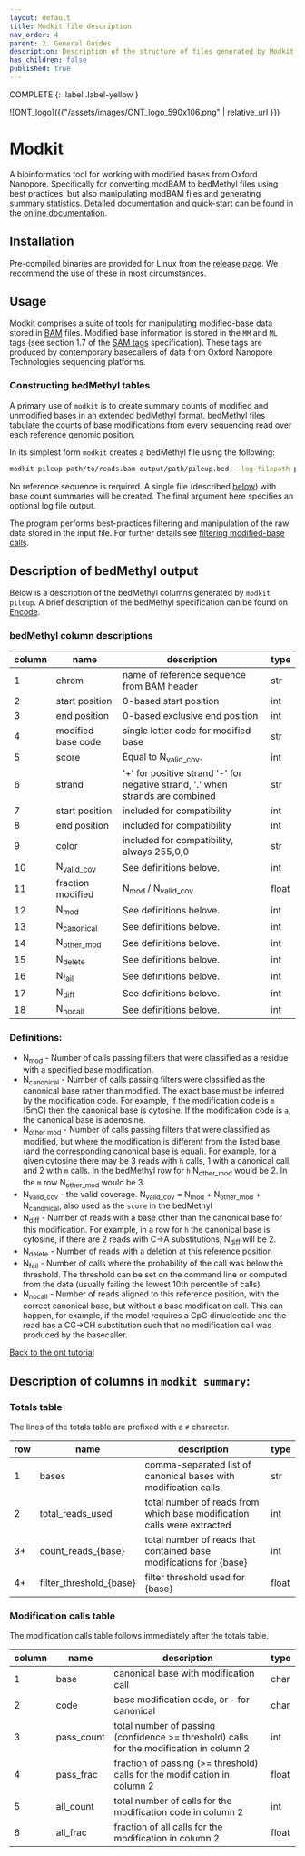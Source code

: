 ```yaml
---
layout: default
title: Modkit file description
nav_order: 4
parent: 2. General Guides
description: Description of the structure of files generated by Modkit
has_children: false
published: true
---
```



COMPLETE
{: .label .label-yellow }

![ONT_logo]({{"/assets/images/ONT_logo_590x106.png" | relative_url }})

# Modkit

A bioinformatics tool for working with modified bases from Oxford Nanopore. Specifically for converting modBAM
to bedMethyl files using best practices, but also manipulating modBAM files and generating summary statistics.
Detailed documentation and quick-start can be found in the [online documentation](https://nanoporetech.github.io/modkit/).

## Installation

Pre-compiled binaries are provided for Linux from the [release page](https://github.com/nanoporetech/modkit/releases). We recommend the use of these in most circumstances.

## Usage

Modkit comprises a suite of tools for manipulating modified-base data stored in [BAM](http://www.htslib.org/) files. Modified base information is stored in the `MM` and `ML` tags (see section 1.7 of the [SAM tags](https://samtools.github.io/hts-specs/SAMtags.pdf) specification). These tags are produced by contemporary basecallers of data from Oxford Nanopore Technologies sequencing platforms.

### Constructing bedMethyl tables

A primary use of `modkit` is to create summary counts of modified and unmodified bases in an extended [bedMethyl](https://www.encodeproject.org/data-standards/wgbs/) format. bedMethyl files tabulate the counts of base modifications from every sequencing read over each reference genomic position.

In its simplest form `modkit` creates a bedMethyl file using the following:

```bash
modkit pileup path/to/reads.bam output/path/pileup.bed --log-filepath pileup.log
```

No reference sequence is required. A single file (described [below](#description-of-bedmethyl-output)) with base count summaries will be created. The final argument here specifies an optional log file output.

The program performs best-practices filtering and manipulation of the raw data stored in the input file. For further details see [filtering modified-base calls](./book/src/filtering.md).

## Description of bedMethyl output

Below is a description of the bedMethyl columns generated by `modkit pileup`. A brief description of the
bedMethyl specification can be found on [Encode](https://www.encodeproject.org/data-standards/wgbs/).

### bedMethyl column descriptions

| column | name                  | description                                                                    | type  |
|--------|-----------------------|--------------------------------------------------------------------------------|-------|
| 1      | chrom                 | name of reference sequence from BAM header                                     | str   |
| 2      | start position        | 0-based start position                                                         | int   |
| 3      | end position          | 0-based exclusive end position                                                 | int   |
| 4      | modified base code    | single letter code for modified base                                           | str   |
| 5      | score                 | Equal to N<sub>valid_cov</sub>.                                                | int   |
| 6      | strand                | '+' for positive strand '-' for negative strand, '.' when strands are combined | str   |
| 7      | start position        | included for compatibility                                                     | int   |
| 8      | end position          | included for compatibility                                                     | int   |
| 9      | color                 | included for compatibility, always 255,0,0                                     | str   |
| 10     | N<sub>valid_cov</sub> | See definitions belove.                                                         | int   |
| 11     | fraction modified     | N<sub>mod</sub> / N<sub>valid_cov</sub>                                        | float |
| 12     | N<sub>mod</sub>       | See definitions belove.                                                         | int   |
| 13     | N<sub>canonical</sub> | See definitions belove.                                                         | int   |
| 14     | N<sub>other_mod</sub> | See definitions belove.                                                         | int   |
| 15     | N<sub>delete</sub>    | See definitions belove.                                                         | int   |
| 16     | N<sub>fail</sub>      | See definitions belove.                                                         | int   |
| 17     | N<sub>diff</sub>      | See definitions belove.                                                         | int   |
| 18     | N<sub>nocall</sub>    | See definitions belove.                                                         | int   |

### Definitions:

* N<sub>mod</sub> - Number of calls passing filters that were classified as a residue with a specified base modification.
* N<sub>canonical</sub> - Number of calls passing filters were classified as the canonical base rather than modified. The
exact base must be inferred by the modification code. For example, if the modification code is `m` (5mC) then
the canonical base is cytosine. If the modification code is `a`, the canonical base is adenosine.
* N<sub>other mod</sub> - Number of calls passing filters that were classified as modified, but where the modification is different from the listed base (and the corresponding canonical base is equal). For example, for a given cytosine there may be 3 reads with
`h` calls, 1 with a canonical call, and 2 with `m` calls. In the bedMethyl row for `h` N<sub>other_mod</sub> would be 2. In the
`m` row N<sub>other_mod</sub> would be 3.
* N<sub>valid_cov</sub> - the valid coverage. N<sub>valid_cov</sub> = N<sub>mod</sub> + N<sub>other_mod</sub> + N<sub>canonical</sub>, also used as the `score` in the bedMethyl
* N<sub>diff</sub> - Number of reads with a base other than the canonical base for this modification. For example, in a row
for `h` the canonical base is cytosine, if there are 2 reads with C->A substitutions, N<sub>diff</sub> will be 2.
* N<sub>delete</sub> - Number of reads with a deletion at this reference position
* N<sub>fail</sub> - Number of calls where the probability of the call was below the threshold. The threshold can be
set on the command line or computed from the data (usually failing the lowest 10th percentile of calls).
* N<sub>nocall</sub> - Number of reads aligned to this reference position, with the correct canonical base, but without a base
modification call. This can happen, for example, if the model requires a CpG dinucleotide and the read has a
CG->CH substitution such that no modification call was produced by the basecaller.

[Back to the ont tutorial](https://gabbo89.github.io/EEA2024-2025/docs/3a2_ONT_cleaning_and_alignment.html#modkit-bedMethyl)


## Description of columns in `modkit summary`:
### Totals table
The lines of the totals table are prefixed with a `#` character.

| row | name                    | description                                                             | type   |
|-----|-------------------------|-------------------------------------------------------------------------|--------|
| 1   | bases                   | comma-separated list of canonical bases with modification calls.        | str    |
| 2   | total_reads_used        | total number of reads from which base modification calls were extracted | int    |
| 3+  | count_reads_{base}      | total number of reads that contained base modifications for {base}      | int    |
| 4+  | filter_threshold_{base} | filter threshold used for {base}                                        | float  |

### Modification calls table
The modification calls table follows immediately after the totals table.

| column | name       | description                                                                              | type  |
|--------|------------|------------------------------------------------------------------------------------------|-------|
| 1      | base       | canonical base with modification call                                                    | char  |
| 2      | code       | base modification code, or `-` for canonical                                             | char  |
| 3      | pass_count | total number of passing (confidence >= threshold) calls for the modification in column 2 | int   |
| 4      | pass_frac  | fraction of passing (>= threshold) calls for the modification in column 2                | float |
| 5      | all_count  | total number of calls for the modification code in column 2                              | int   |
| 6      | all_frac   | fraction of all calls for the modification in column 2                                   | float |

